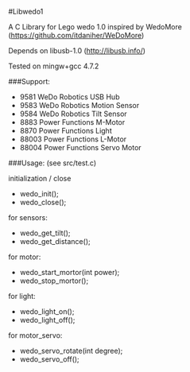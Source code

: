 #Libwedo1

A C Library for Lego wedo 1.0 inspired by WedoMore (https://github.com/itdaniher/WeDoMore)

Depends on libusb-1.0 (http://libusb.info/)

Tested on mingw+gcc 4.7.2

###Support:
  * 9581 WeDo Robotics USB Hub 
  * 9583 WeDo Robotics Motion Sensor 
  * 9584 WeDo Robotics Tilt Sensor
  * 8883 Power Functions M-Motor 
  * 8870 Power Functions Light
  * 88003 Power Functions L-Motor
  * 88004 Power Functions Servo Motor
  
###Usage: (see src/test.c)
 
  initialization / close 
  * wedo_init();
  * wedo_close();
  
  for sensors:
  * wedo_get_tilt();
  * wedo_get_distance();
    
  for motor:
  
  * wedo_start_mortor(int power);
  * wedo_stop_mortor();
  
  for light:
  * wedo_light_on();
  * wedo_light_off();
  
  for motor_servo:
  * wedo_servo_rotate(int degree);
  * wedo_servo_off();
  
  
  
